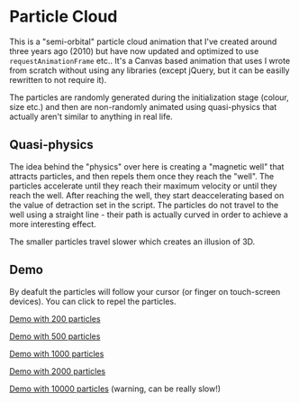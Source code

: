 Particle Cloud
==============

This is a "semi-orbital" particle cloud animation that I've created around three years ago (2010) but have now 
updated and optimized to use `requestAnimationFrame` etc.. It's a Canvas based animation that uses I wrote from 
scratch without using any libraries (except jQuery, but it can be easilly rewritten to not require it).

The particles are randomly generated during the initialization stage (colour, size etc.) and then are non-randomly 
animated using quasi-physics that actually aren't similar to anything in real life.

Quasi-physics
-------------

The idea behind the "physics" over here is creating a "magnetic well" that attracts particles, and then repels them 
once they reach the "well". The particles accelerate until they reach their maximum velocity or until they reach the 
well. After reaching the well, they start deaccelerating based on the value of detraction set in the script. The 
particles do not travel to the well using a straight line - their path is actually curved in order to achieve a more 
interesting effect.

The smaller particles travel slower which creates an illusion of 3D.

Demo
----
By deafult the particles will follow your cursor (or finger on touch-screen devices). You can click to repel 
the particles.

[Demo with 200 particles](http://htmlpreview.github.com/?http://github.com/MaciekBaron/particle-cloud/blob/master/index.html)

[Demo with 500 particles](http://htmlpreview.github.com/?http://github.com/MaciekBaron/particle-cloud/blob/master/index.html?500)

[Demo with 1000 particles](http://htmlpreview.github.com/?http://github.com/MaciekBaron/particle-cloud/blob/master/index.html?1000)

[Demo with 2000 particles](http://htmlpreview.github.com/?http://github.com/MaciekBaron/particle-cloud/blob/master/index.html?2000)

[Demo with 10000 particles](http://htmlpreview.github.com/?http://github.com/MaciekBaron/particle-cloud/blob/master/index.html?10000) 
(warning, can be really slow!)
